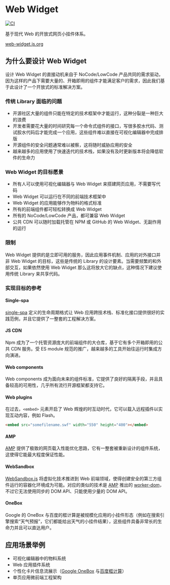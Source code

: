 # Web Widget

[![CI](https://github.com/web-widget/web-widget/actions/workflows/main.yml/badge.svg?event=push)](https://github.com/web-widget/web-widget/actions/workflows/main.yml?query=event%3Apush)

基于现代 Web 的开放式网页小挂件体系。

[web-widget.js.org](https://web-widget.js.org/)

## 为什么要设计 Web Widget

设计 Web Widget 的直接动机来自于 NoCode/LowCode 产品共同的需求驱动，因为这样的产品下需要大量的、开箱即用的组件才能满足客户的需求，因此我们基于此设计了一个开放式的标准解决方案。

### 传统 Library 面临的问题

* 开源社区大量的组件只能在特定的技术框架中才能运行，这种分裂是一种巨大的浪费
* 开发者需要花大量的时间研究每一个命令式组件的接口，写很多胶水代码、测试胶水代码后才能完成一个应用，这些组件难以直接在可视化编辑器中完成排版
* 开源组件的安全问题通常难以被察，这将随时威胁应用的安全
* 越来越多的应用使用了快速迭代的技术栈，如果没有及时更新版本将会降低软件的生命力

### Web Widget 的目标愿景

* 所有人可以使用可视化编辑器与 Web Widget 来搭建网页应用，不需要写代码
* Web Widget 可以运行在不同的前端技术框架中
* Web Widget 的应用能够作为物料的格式标准
* 所有的前端组件都可轻松转换成 Web Widget
* 所有的 NoCode/LowCode 产品，都可兼容 Web Widget
* 公共 CDN 可以随时加载托管在 NPM 或 GitHub 的 Web Widget、无副作用的运行

### 限制

Web Widget 提供的是立即可用的服务，因此应用事件机制、应用的对外接口并非 Web Widget 的目标，这些是传统的 Library 的设计要素。当需要频繁的和外部交互，如果依然使用 Web Widget 那么这将放大它的缺点，这种情况下建议使用传统 Library 来共享代码。

### 实现目标的参考

#### Single-spa

[single-spa](https://single-spa.js.org/) 定义的生命周期格式让 Web 应用跨技术栈、标准化接口提供很好的实践范例，并且它提供了一整套的工程解决方案。

#### JS CDN

Npm 成为了一个托管资源庞大的前端组件的大仓库，基于它有多个开箱即用的公共 CDN 服务。受 ES module 规范的推广，越来越多的工具开始往运行时集成方向演进。

#### Web components

Web components 成为面向未来的组件标准，它提供了良好的隔离手段，并且具备较高的可用性，几乎所有流行开源框架都支持它。

#### Web plugins

在过去，`<embed>` 元素开启了 Web 辉煌的时互动时代，它可以载入远程插件以实现互动内容，例如 Flash。

```html
<embed src="somefilename.swf" width="550" height="400"></embed>
```

#### AMP

[AMP](https://amp.dev) 提供了极致的网页载入性能优化思路，它有一整套被重新设计的组件系统，这使得它能最大程度保证性能。

#### WebSandbox

[WebSandbox.js](https://web-sandbox.js.org) 将虚拟化技术推进到 Web 前端领域，使得创建安全的第三方组件运行的容器化环境成为可能。对应的类似的技术是 [AMP](https://amp.dev) 推出的 [worker-dom](https://github.com/ampproject/worker-dom)，不过它无法使用同步的 DOM API、只能使用少量的 DOM API。

#### OneBox

Google 的 OneBox 与百度的框计算是被规模化应用的小挂件形态（例如在搜索引擎搜索“天气预报”，它们都能给出天气的小挂件结果），这些组件具备非常长的生命力并且可以直达用户。

## 应用场景举例

* 可视化编辑器中的物料系统
* Web 应用插件系统
* 个性化卡片信息流展示（[Google OneBox](https://en.ryte.com/wiki/Google_OneBox) 与[百度框计算](https://baike.baidu.com/item/%E6%A1%86%E8%AE%A1%E7%AE%97/9541258)）
* 单页应用微前端工程架构
